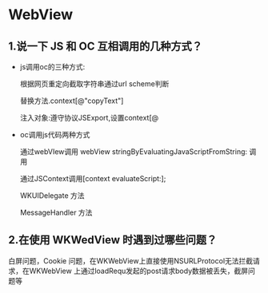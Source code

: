 # WebView
## 1.说一下 JS 和 OC 互相调用的几种方式？ 
- js调用oc的三种方式:
	
	根据网页重定向截取字符串通过url scheme判断
	
	替换方法.context[@"copyText"]
	
	注入对象:遵守协议JSExport,设置context[@
- oc调用js代码两种方式

	通过webVIew调用 webView stringByEvaluatingJavaScriptFromString: 调用
	
	通过JSContext调用[context evaluateScript:];
	
	WKUIDelegate 方法
	
	MessageHandler 方法

## 2.在使用 WKWedView 时遇到过哪些问题？

白屏问题，Cookie 问题，在WKWebView上直接使用NSURLProtocol无法拦截请求，在WKWebView 上通过loadRequ发起的post请求body数据被丢失，截屏问题等
